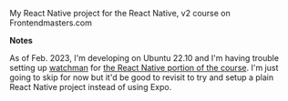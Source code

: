 My React Native project for the React Native, v2 course on Frontendmasters.com

**Notes**

As of Feb. 2023, I'm developing on Ubuntu 22.10 and I'm having trouble setting up [watchman](https://facebook.github.io/watchman/docs/install.html) for [the React Native
portion of the course](https://kadikraman.github.io/react-native-v2/setup-rn). I'm just going to skip for now but it'd be good to revisit to try and setup a plain React Native project instead of using Expo.
